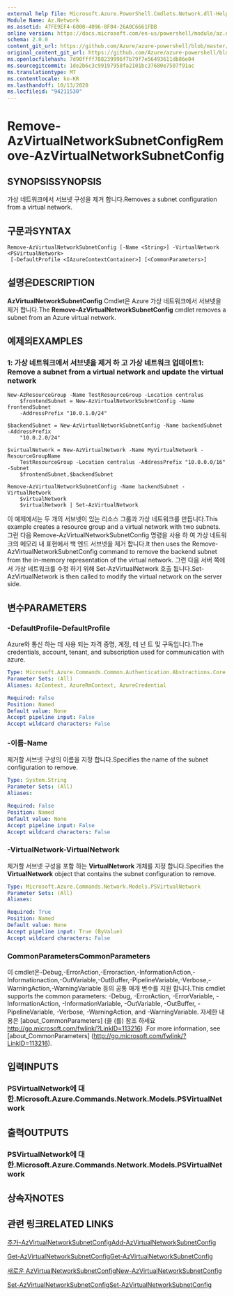 ```yaml
---
external help file: Microsoft.Azure.PowerShell.Cmdlets.Network.dll-Help.xml
Module Name: Az.Network
ms.assetid: 47FE9EF4-6000-4096-8F04-26A0C6661FDB
online version: https://docs.microsoft.com/en-us/powershell/module/az.network/remove-azvirtualnetworksubnetconfig
schema: 2.0.0
content_git_url: https://github.com/Azure/azure-powershell/blob/master/src/Network/Network/help/Remove-AzVirtualNetworkSubnetConfig.md
original_content_git_url: https://github.com/Azure/azure-powershell/blob/master/src/Network/Network/help/Remove-AzVirtualNetworkSubnetConfig.md
ms.openlocfilehash: 7d90ffff788239996f7b79f7e56493611db86e04
ms.sourcegitcommit: 1de2b6c3c99197958fa2101bc37680e7507f91ac
ms.translationtype: MT
ms.contentlocale: ko-KR
ms.lasthandoff: 10/13/2020
ms.locfileid: "94211530"
---
```

# <span data-ttu-id="1b9fb-101">Remove-AzVirtualNetworkSubnetConfig</span><span class="sxs-lookup"><span data-stu-id="1b9fb-101">Remove-AzVirtualNetworkSubnetConfig</span></span>

## <span data-ttu-id="1b9fb-102">SYNOPSIS</span><span class="sxs-lookup"><span data-stu-id="1b9fb-102">SYNOPSIS</span></span>
<span data-ttu-id="1b9fb-103">가상 네트워크에서 서브넷 구성을 제거 합니다.</span><span class="sxs-lookup"><span data-stu-id="1b9fb-103">Removes a subnet configuration from a virtual network.</span></span>

## <span data-ttu-id="1b9fb-104">구문과</span><span class="sxs-lookup"><span data-stu-id="1b9fb-104">SYNTAX</span></span>

```
Remove-AzVirtualNetworkSubnetConfig [-Name <String>] -VirtualNetwork <PSVirtualNetwork>
 [-DefaultProfile <IAzureContextContainer>] [<CommonParameters>]
```

## <span data-ttu-id="1b9fb-105">설명은</span><span class="sxs-lookup"><span data-stu-id="1b9fb-105">DESCRIPTION</span></span>
<span data-ttu-id="1b9fb-106">**AzVirtualNetworkSubnetConfig** Cmdlet은 Azure 가상 네트워크에서 서브넷을 제거 합니다.</span><span class="sxs-lookup"><span data-stu-id="1b9fb-106">The **Remove-AzVirtualNetworkSubnetConfig** cmdlet removes a subnet from an Azure virtual network.</span></span>

## <span data-ttu-id="1b9fb-107">예제의</span><span class="sxs-lookup"><span data-stu-id="1b9fb-107">EXAMPLES</span></span>

### <span data-ttu-id="1b9fb-108">1: 가상 네트워크에서 서브넷을 제거 하 고 가상 네트워크 업데이트</span><span class="sxs-lookup"><span data-stu-id="1b9fb-108">1: Remove a subnet from a virtual network and update the virtual network</span></span>
```
New-AzResourceGroup -Name TestResourceGroup -Location centralus
    $frontendSubnet = New-AzVirtualNetworkSubnetConfig -Name frontendSubnet 
    -AddressPrefix "10.0.1.0/24"

$backendSubnet = New-AzVirtualNetworkSubnetConfig -Name backendSubnet -AddressPrefix 
    "10.0.2.0/24"

$virtualNetwork = New-AzVirtualNetwork -Name MyVirtualNetwork -ResourceGroupName 
    TestResourceGroup -Location centralus -AddressPrefix "10.0.0.0/16" -Subnet 
    $frontendSubnet,$backendSubnet

Remove-AzVirtualNetworkSubnetConfig -Name backendSubnet -VirtualNetwork 
    $virtualNetwork
    $virtualNetwork | Set-AzVirtualNetwork
```

<span data-ttu-id="1b9fb-109">이 예제에서는 두 개의 서브넷이 있는 리소스 그룹과 가상 네트워크를 만듭니다.</span><span class="sxs-lookup"><span data-stu-id="1b9fb-109">This example creates a resource group and a virtual network with two subnets.</span></span> <span data-ttu-id="1b9fb-110">그런 다음 Remove-AzVirtualNetworkSubnetConfig 명령을 사용 하 여 가상 네트워크의 메모리 내 표현에서 백 엔드 서브넷을 제거 합니다.</span><span class="sxs-lookup"><span data-stu-id="1b9fb-110">It then uses the Remove-AzVirtualNetworkSubnetConfig command to remove the backend subnet from the in-memory representation of the virtual network.</span></span> <span data-ttu-id="1b9fb-111">그런 다음 서버 쪽에서 가상 네트워크를 수정 하기 위해 Set-AzVirtualNetwork 호출 됩니다.</span><span class="sxs-lookup"><span data-stu-id="1b9fb-111">Set-AzVirtualNetwork is then called to modify the virtual network on the server side.</span></span>

## <span data-ttu-id="1b9fb-112">변수</span><span class="sxs-lookup"><span data-stu-id="1b9fb-112">PARAMETERS</span></span>

### <span data-ttu-id="1b9fb-113">-DefaultProfile</span><span class="sxs-lookup"><span data-stu-id="1b9fb-113">-DefaultProfile</span></span>
<span data-ttu-id="1b9fb-114">Azure와 통신 하는 데 사용 되는 자격 증명, 계정, 테 넌 트 및 구독입니다.</span><span class="sxs-lookup"><span data-stu-id="1b9fb-114">The credentials, account, tenant, and subscription used for communication with azure.</span></span>

```yaml
Type: Microsoft.Azure.Commands.Common.Authentication.Abstractions.Core.IAzureContextContainer
Parameter Sets: (All)
Aliases: AzContext, AzureRmContext, AzureCredential

Required: False
Position: Named
Default value: None
Accept pipeline input: False
Accept wildcard characters: False
```

### <span data-ttu-id="1b9fb-115">-이름</span><span class="sxs-lookup"><span data-stu-id="1b9fb-115">-Name</span></span>
<span data-ttu-id="1b9fb-116">제거할 서브넷 구성의 이름을 지정 합니다.</span><span class="sxs-lookup"><span data-stu-id="1b9fb-116">Specifies the name of the subnet configuration to remove.</span></span>

```yaml
Type: System.String
Parameter Sets: (All)
Aliases:

Required: False
Position: Named
Default value: None
Accept pipeline input: False
Accept wildcard characters: False
```

### <span data-ttu-id="1b9fb-117">-VirtualNetwork</span><span class="sxs-lookup"><span data-stu-id="1b9fb-117">-VirtualNetwork</span></span>
<span data-ttu-id="1b9fb-118">제거할 서브넷 구성을 포함 하는 **VirtualNetwork** 개체를 지정 합니다.</span><span class="sxs-lookup"><span data-stu-id="1b9fb-118">Specifies the **VirtualNetwork** object that contains the subnet configuration to remove.</span></span>

```yaml
Type: Microsoft.Azure.Commands.Network.Models.PSVirtualNetwork
Parameter Sets: (All)
Aliases:

Required: True
Position: Named
Default value: None
Accept pipeline input: True (ByValue)
Accept wildcard characters: False
```

### <span data-ttu-id="1b9fb-119">CommonParameters</span><span class="sxs-lookup"><span data-stu-id="1b9fb-119">CommonParameters</span></span>
<span data-ttu-id="1b9fb-120">이 cmdlet은-Debug,-ErrorAction,-Erroraction,-InformationAction,-Informationaction,-OutVariable,-OutBuffer,-PipelineVariable,-Verbose,-WarningAction,-WarningVariable 등의 공통 매개 변수를 지원 합니다.</span><span class="sxs-lookup"><span data-stu-id="1b9fb-120">This cmdlet supports the common parameters: -Debug, -ErrorAction, -ErrorVariable, -InformationAction, -InformationVariable, -OutVariable, -OutBuffer, -PipelineVariable, -Verbose, -WarningAction, and -WarningVariable.</span></span> <span data-ttu-id="1b9fb-121">자세한 내용은 [about_CommonParameters] (을 (를) 참조 하세요 http://go.microsoft.com/fwlink/?LinkID=113216) .</span><span class="sxs-lookup"><span data-stu-id="1b9fb-121">For more information, see [about_CommonParameters] (http://go.microsoft.com/fwlink/?LinkID=113216).</span></span>

## <span data-ttu-id="1b9fb-122">입력</span><span class="sxs-lookup"><span data-stu-id="1b9fb-122">INPUTS</span></span>

### <span data-ttu-id="1b9fb-123">PSVirtualNetwork에 대 한.</span><span class="sxs-lookup"><span data-stu-id="1b9fb-123">Microsoft.Azure.Commands.Network.Models.PSVirtualNetwork</span></span>

## <span data-ttu-id="1b9fb-124">출력</span><span class="sxs-lookup"><span data-stu-id="1b9fb-124">OUTPUTS</span></span>

### <span data-ttu-id="1b9fb-125">PSVirtualNetwork에 대 한.</span><span class="sxs-lookup"><span data-stu-id="1b9fb-125">Microsoft.Azure.Commands.Network.Models.PSVirtualNetwork</span></span>

## <span data-ttu-id="1b9fb-126">상속자</span><span class="sxs-lookup"><span data-stu-id="1b9fb-126">NOTES</span></span>

## <span data-ttu-id="1b9fb-127">관련 링크</span><span class="sxs-lookup"><span data-stu-id="1b9fb-127">RELATED LINKS</span></span>

[<span data-ttu-id="1b9fb-128">추가-AzVirtualNetworkSubnetConfig</span><span class="sxs-lookup"><span data-stu-id="1b9fb-128">Add-AzVirtualNetworkSubnetConfig</span></span>](./Add-AzVirtualNetworkSubnetConfig.md)

[<span data-ttu-id="1b9fb-129">Get-AzVirtualNetworkSubnetConfig</span><span class="sxs-lookup"><span data-stu-id="1b9fb-129">Get-AzVirtualNetworkSubnetConfig</span></span>](./Get-AzVirtualNetworkSubnetConfig.md)

[<span data-ttu-id="1b9fb-130">새로운 AzVirtualNetworkSubnetConfig</span><span class="sxs-lookup"><span data-stu-id="1b9fb-130">New-AzVirtualNetworkSubnetConfig</span></span>](./New-AzVirtualNetworkSubnetConfig.md)

[<span data-ttu-id="1b9fb-131">Set-AzVirtualNetworkSubnetConfig</span><span class="sxs-lookup"><span data-stu-id="1b9fb-131">Set-AzVirtualNetworkSubnetConfig</span></span>](./Set-AzVirtualNetworkSubnetConfig.md)


